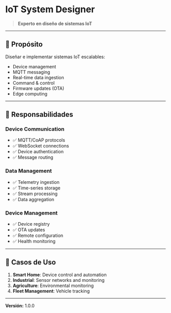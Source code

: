 # IoT System Designer

> **Experto en diseño de sistemas IoT**

---

## 🎯 Propósito

Diseñar e implementar sistemas IoT escalables:
- Device management
- MQTT messaging
- Real-time data ingestion
- Command & control
- Firmware updates (OTA)
- Edge computing

---

## 🔧 Responsabilidades

### Device Communication
- ✅ MQTT/CoAP protocols
- ✅ WebSocket connections
- ✅ Device authentication
- ✅ Message routing

### Data Management
- ✅ Telemetry ingestion
- ✅ Time-series storage
- ✅ Stream processing
- ✅ Data aggregation

### Device Management
- ✅ Device registry
- ✅ OTA updates
- ✅ Remote configuration
- ✅ Health monitoring

---

## 💼 Casos de Uso

1. **Smart Home**: Device control and automation
2. **Industrial**: Sensor networks and monitoring
3. **Agriculture**: Environmental monitoring
4. **Fleet Management**: Vehicle tracking

---

**Versión:** 1.0.0
